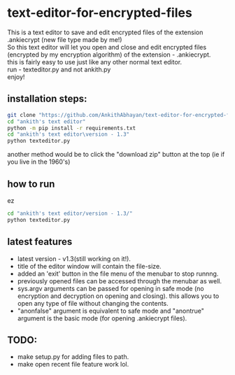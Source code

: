 # text-editor-for-encrypted-files
This is a text editor to save and edit encrypted files of the extension .ankiecrypt (new file type made by me!)  
So this text editor will let you open and close and edit encrypted files (encrypted by my encryption algorithm) of the extension - .ankiecrypt.  
this is fairly easy to use just like any other normal text editor.   
run - texteditor.py and not ankith.py  
enjoy!  

## installation steps:
```bash
git clone "https://github.com/AnkithAbhayan/text-editor-for-encrypted-files" "ankith's text editor"
cd "ankith's text editor"
python -m pip install -r requirements.txt
cd "ankith's text editor\version - 1.3"
python texteditor.py
```  
another method would be to click the "download zip" button at the top (ie if you live in the 1960's)  
## how to run  
ez  
```bash
cd "ankith's text editor/version - 1.3/"
python texteditor.py
```  

## latest features
- latest version - v1.3(still working on it!).    
- title of the editor window will contain the file-size.
- added an 'exit' button in the file menu of the menubar to stop runnng.
- previously opened files can be accessed through the menubar as well.
- sys.argv arguments can be passed for opening in safe mode (no encryption and decryption on opening and closing). this allows you to open any type of file without changing the contents.
- "anonfalse" argument is equivalent to safe mode and "anontrue" argument is the basic mode (for opening .ankiecrypt files).

## TODO:
- make setup.py for adding files to path.
- make open recent file feature work lol.
